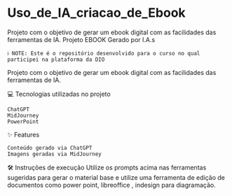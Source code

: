 # Uso_de_IA_criacao_de_Ebook
Projeto com o objetivo de gerar um ebook digital com as facilidades das ferramentas de IA. 
Projeto EBOOK Gerado por I.A.s

    ℹ️ NOTE: Este é o repositório desenvolvido para o curso no qual participei na plataforma da DIO

Projeto com o objetivo de gerar um ebook digital com as facilidades das ferramentas de IA. 

💻 Tecnologias utilizadas no projeto

    ChatGPT
    MidJourney
    PowerPoint

✨ Features

    Conteúdo gerado via ChatGPT
    Imagens geradas via MidJourney

🛠️ Instruções de execução
Utilize os prompts acima nas ferramentas sugeridas para gerar o material base e utilize uma ferramenta de edição de documentos como power point, libreoffice , indesign para diagramação.

